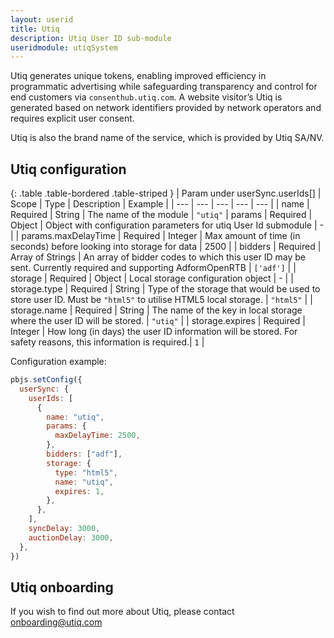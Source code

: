 ```yaml
---
layout: userid
title: Utiq
description: Utiq User ID sub-module
useridmodule: utiqSystem
---
```


Utiq generates unique tokens, enabling improved efficiency in programmatic advertising while safeguarding transparency and control for end customers via `consenthub.utiq.com`. A website visitor’s Utiq is generated based on network identifiers provided by network operators and requires explicit user consent.

Utiq is also the brand name of the service, which is provided by Utiq SA/NV.

## Utiq configuration

{: .table .table-bordered .table-striped }
| Param under userSync.userIds[] | Scope | Type | Description | Example |
| --- | --- | --- | --- | --- |
| name | Required | String | The name of the module | `"utiq"`
| params | Required | Object | Object with configuration parameters for utiq User Id submodule | - |
| params.maxDelayTime | Required | Integer | Max amount of time (in seconds) before looking into storage for data | 2500 |
| bidders | Required | Array of Strings | An array of bidder codes to which this user ID may be sent. Currently required and supporting AdformOpenRTB | `['adf']` |
| storage | Required | Object | Local storage configuration object | - |
| storage.type | Required | String | Type of the storage that would be used to store user ID. Must be `"html5"` to utilise HTML5 local storage. | `"html5"` |
| storage.name | Required | String | The name of the key in local storage where the user ID will be stored. | `"utiq"` |
| storage.expires | Required | Integer | How long (in days) the user ID information will be stored. For safety reasons, this information is required.| `1` |

Configuration example:

```javascript
pbjs.setConfig({
  userSync: {
    userIds: [
      {
        name: "utiq",
        params: {
          maxDelayTime: 2500,
        },
        bidders: ["adf"],
        storage: {
          type: "html5",
          name: "utiq",
          expires: 1,
        },
      },
    ],
    syncDelay: 3000,
    auctionDelay: 3000,
  },
})
```

## Utiq onboarding

If you wish to find out more about Utiq, please contact <onboarding@utiq.com>
